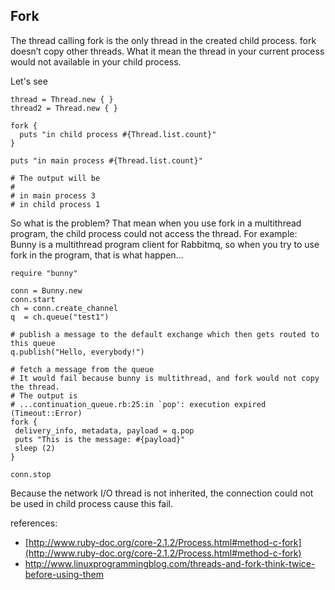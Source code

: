 ## Fork

The thread calling fork is the only thread in the created child process. fork doesn’t copy other threads.
What it mean the thread in your current process would not available in your child process.

Let's see

```
thread = Thread.new { }
thread2 = Thread.new { }

fork {
  puts "in child process #{Thread.list.count}"
}

puts "in main process #{Thread.list.count}"

# The output will be
#
# in main process 3
# in child process 1
```

So what is the problem? That mean when you use fork in a multithread program, the child process could not access the thread.
For example: Bunny is a multithread program client for Rabbitmq, so when you try to use fork in the program, that is what happen...

```
require "bunny"

conn = Bunny.new
conn.start
ch = conn.create_channel
q  = ch.queue("test1")

# publish a message to the default exchange which then gets routed to this queue
q.publish("Hello, everybody!")

# fetch a message from the queue
# It would fail because bunny is multithread, and fork would not copy the thread.
# The output is 
# ...continuation_queue.rb:25:in `pop': execution expired (Timeout::Error)
fork {
 delivery_info, metadata, payload = q.pop
 puts "This is the message: #{payload}"
 sleep (2)
}

conn.stop
```
Because the network I/O thread is not inherited, the connection could not be used in child process cause this fail.

references:

- [http://www.ruby-doc.org/core-2.1.2/Process.html#method-c-fork](http://www.ruby-doc.org/core-2.1.2/Process.html#method-c-fork)
- [ http://www.linuxprogrammingblog.com/threads-and-fork-think-twice-before-using-them ](http://www.linuxprogrammingblog.com/threads-and-fork-think-twice-before-using-them)

